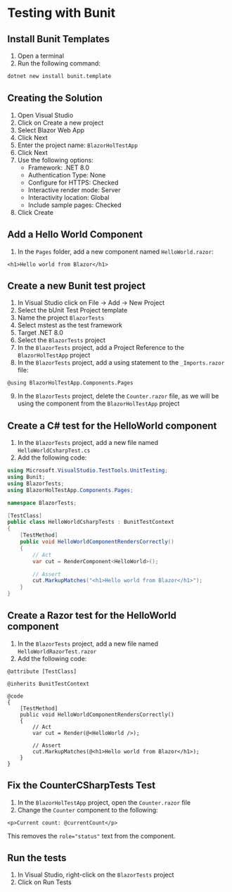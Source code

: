 # Testing with Bunit

## Install Bunit Templates

1. Open a terminal
2. Run the following command:

```bash
dotnet new install bunit.template
```

## Creating the Solution

1. Open Visual Studio
2. Click on Create a new project
3. Select Blazor Web App
4. Click Next
5. Enter the project name: `BlazorHolTestApp`
6. Click Next
7. Use the following options:
   - Framework: .NET 8.0
   - Authentication Type: None
   - Configure for HTTPS: Checked
   - Interactive render mode: Server
   - Interactivity location: Global
   - Include sample pages: Checked
8. Click Create

## Add a Hello World Component

1. In the `Pages` folder, add a new component named `HelloWorld.razor`:

```razor
<h1>Hello world from Blazor</h1>
```

## Create a new Bunit test project

1. In Visual Studio click on File -> Add -> New Project
2. Select the bUnit Test Project template
3. Name the project `BlazorTests`
4. Select mstest as the test framework
5. Target .NET 8.0
6. Select the `BlazorTests` project
7. In the `BlazorTests` project, add a Project Reference to the `BlazorHolTestApp` project
8. In the `BlazorTests` project, add a using statement to the `_Imports.razor` file:

```razor
@using BlazorHolTestApp.Components.Pages
```

9. In the `BlazorTests` project, delete the `Counter.razor` file, as we will be using the component from the `BlazorHolTestApp` project

## Create a C# test for the HelloWorld component

1. In the `BlazorTests` project, add a new file named `HelloWorldCsharpTest.cs`
2. Add the following code:

```csharp
using Microsoft.VisualStudio.TestTools.UnitTesting;
using Bunit;
using BlazorTests;
using BlazorHolTestApp.Components.Pages;

namespace BlazorTests;

[TestClass]
public class HelloWorldCsharpTests : BunitTestContext
{
    [TestMethod]
    public void HelloWorldComponentRendersCorrectly()
    {
        // Act
        var cut = RenderComponent<HelloWorld>();

        // Assert
        cut.MarkupMatches("<h1>Hello world from Blazor</h1>");
    }
}
```

## Create a Razor test for the HelloWorld component

1. In the `BlazorTests` project, add a new file named `HelloWorldRazorTest.razor`
2. Add the following code:

```razor
@attribute [TestClass]

@inherits BunitTestContext

@code
{
    [TestMethod]
    public void HelloWorldComponentRendersCorrectly()
    {
        // Act
        var cut = Render(@<HelloWorld />);

        // Assert
        cut.MarkupMatches(@<h1>Hello world from Blazor</h1>);
    }
}
```

## Fix the CounterCSharpTests Test

1. In the `BlazorHolTestApp` project, open the `Counter.razor` file
2. Change the `Counter` component to the following:

```razor
<p>Current count: @currentCount</p>
```

This removes the `role="status"` text from the component.

## Run the tests

1. In Visual Studio, right-click on the `BlazorTests` project
2. Click on Run Tests
